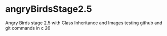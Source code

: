 # angryBirdsStage2.5
Angry Birds stage 2.5 with Class Inheritance and Images
testing github and git commands in c 26
